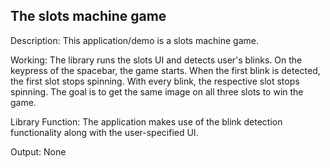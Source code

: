## The slots machine game

Description: This application/demo is a slots machine game.<br>

Working: The library runs the slots UI and detects user's blinks. On the keypress of the spacebar, the game starts. When the first blink is detected, the first slot stops spinning. With every blink, the respective slot stops spinning. The goal is to get the same image on all three slots to win the game.<br>

Library Function: The application makes use of the blink detection functionality along with the user-specified UI.<br>

Output: None

